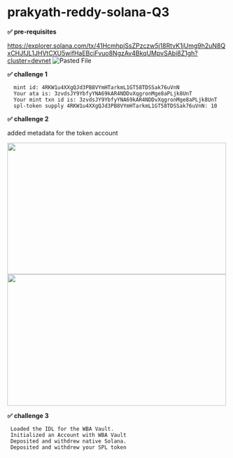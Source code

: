 # prakyath-reddy-solana-Q3

**✅ pre-requisites** 

https://explorer.solana.com/tx/41HcmhpjSsZPzczw5j18RtvK1jUmg9h2uN8QxCHJfJL1JHVtCXU5wifHaEBciFvuo8NgzAv4BkqUMpvSAbi8Z1gh?cluster=devnet
![Pasted File](https://github.com/Web3-Builders-Alliance/prakyath-reddy-solana-Q3/assets/40018628/e6f2bd35-ec52-4b48-b15d-c9b880d6492a)

**✅ challenge 1**
```
  mint id: 4RKW1u4XXgQJd3PB8VYmHTarkmL1GT58TDSSak76uVnN
  Your ata is: 3zvdsJY9YbfyYNA69kAR4NDDvXqgronMge8aPLjk8UnT
  Your mint txn id is: 3zvdsJY9YbfyYNA69kAR4NDDvXqgronMge8aPLjk8UnT
  spl-token supply 4RKW1u4XXgQJd3PB8VYmHTarkmL1GT58TDSSak76uVnN: 10
```

**✅ challenge 2**

added metadata for the token account

<img src="https://github.com/Web3-Builders-Alliance/prakyath-reddy-solana-Q3/assets/40018628/fadb757d-972e-479e-a57b-7de7f7e15a2e" width="500" height="300" />
<img src="https://github.com/Web3-Builders-Alliance/prakyath-reddy-solana-Q3/assets/40018628/5a938f65-06eb-4391-a100-77644074bedf" width="500" height="300" />

**✅ challenge 3**
```
 Loaded the IDL for the WBA Vault. 
 Initialized an Account with WBA Vault
 Deposited and withdrew native Solana.
 Deposited and withdrew your SPL token
```

